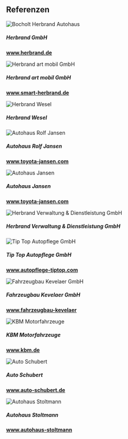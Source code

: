 <div class="card border-secondary">
    <div class="card-header text-center">
        <h2>Referenzen</h2>
    </div>
    <div class="row">
        <div class="col-md-2">
            <div class="card-body">
                <img src="{{ "/assets/img/Herbrand.jpg?v=" | append: site.github.build_revision | relative_url }}" class="card-img img-height" alt="Bocholt Herbrand Autohaus">
            </div>
        </div>
        <div class="col-md-4">
            <div class="card-body text-center">
            <h5 class="card-title">Herbrand GmbH</h5>
                <p class="card-text">
                    <strong><a href="https://www.herbrand.de/">www.herbrand.de</a></strong>
                </p>
            </div>
        </div>           
        <div class="col-md-2">
            <div class="card-body">
                <img src="{{ "/assets/img/smart-team.jpg?v=" | append: site.github.build_revision | relative_url }}" class="card-img img-height" alt="Herbrand art mobil GmbH">
            </div>
        </div>
        <div class="col-md-4">
            <div class="card-body text-center">
            <h5 class="card-title">Herbrand art mobil GmbH</h5>
                <p class="card-text">
                    <strong><a href="http://www.smart-herbrand.de/de/dealers/smartcenter-herbrand/de/index.html">www.smart-herbrand.de</a></strong>
                </p>
            </div>
        </div>
    </div>
    <div class="row">
        <div class="col-md-2">
            <div class="card-body">
                <img src="{{ "/assets/img/WeselHerbrand.jpg?v=" | append: site.github.build_revision | relative_url }}" class="card-img img-height" alt="Herbrand Wesel">
            </div>
        </div>
        <div class="col-md-4">
            <div class="card-body text-center">
            <h5 class="card-title">Herbrand Wesel</h5>
                <p class="card-text">
                </p>
            </div>
        </div>           
        <div class="col-md-2">
            <div class="card-body">
                <img src="{{ "/assets/img/AH-R-Jansen.jpg?v=" | append: site.github.build_revision | relative_url }}" class="card-img img-height" alt="Autohaus Rolf Jansen">
            </div>
        </div>
        <div class="col-md-4">
            <div class="card-body text-center">
            <h5 class="card-title">Autohaus Rolf Jansen</h5>
                <p class="card-text">
                    <strong><a href="http://www.toyota-mg.herbrand-jansen.de/">www.toyota-jansen.com</a></strong>
                </p>
            </div>
        </div>
    </div>
    <div class="row">
        <div class="col-md-2">
            <div class="card-body">
                <img src="{{ "/assets/img/Ah-Jansen.jpg?v=" | append: site.github.build_revision | relative_url }}" class="card-img img-height" alt="Autohaus Jansen">
            </div>
        </div>
        <div class="col-md-4">
            <div class="card-body text-center">
            <h5 class="card-title">Autohaus Jansen</h5>
                <p class="card-text">
                    <strong><a href="http://www.toyota-mg.herbrand-jansen.de/">www.toyota-jansen.com</a></strong>
                </p>
            </div>
        </div>           
        <div class="col-md-2">
            <div class="card-body">
                <img src="{{ "/assets/img/Herbrand-verdie.jpg?v=" | append: site.github.build_revision | relative_url }}" class="card-img img-height" alt="Herbrand Verwaltung & Dienstleistung GmbH">
            </div>
        </div>
        <div class="col-md-4">
            <div class="card-body text-center">
            <h5 class="card-title">Herbrand Verwaltung & Dienstleistung GmbH</h5>
                <p class="card-text">
                </p>
            </div>
        </div>
    </div>
    <div class="row">
        <div class="col-md-2">
            <div class="card-body">
                <img src="{{ "/assets/img/tiptop.jpg?v=" | append: site.github.build_revision | relative_url }}" class="card-img img-height" alt="Tip Top Autopflege GmbH">
            </div>
        </div>
        <div class="col-md-4">
            <div class="card-body text-center">
            <h5 class="card-title">Tip Top Autopflege GmbH</h5>
                <p class="card-text">
                    <strong><a href="hhttp://www.autopflege-tiptop.com/">www.autopflege-tiptop.com</a></strong>
                </p>
            </div>
        </div>           
        <div class="col-md-2">
            <div class="card-body">
                <img src="{{ "/assets/img/FahrzeugbauKv.jpg?v=" | append: site.github.build_revision | relative_url }}" class="card-img img-height" alt="Fahrzeugbau Kevelaer GmbH">
            </div>
        </div>
        <div class="col-md-4">
            <div class="card-body text-center">
            <h5 class="card-title">Fahrzeugbau Kevelaer GmbH</h5>
                <p class="card-text">
                    <strong><a href="http://www.fahrzeugbau-kevelaer.de/">www.fahrzeugbau-kevelaer</a></strong><br>
                </p>
            </div>
        </div>
    </div>
    <div class="row">
        <div class="col-md-2">
            <div class="card-body">
                <img src="{{ "/assets/img/KBM-Motorfahrzeuge.JPG?v=" | append: site.github.build_revision | relative_url }}" class="card-img img-height" alt="KBM Motorfahrzeuge">
            </div>
        </div>
        <div class="col-md-4">
            <div class="card-body text-center">
            <h5 class="card-title">KBM Motorfahrzeuge</h5>
                <p class="card-text">
                    <strong><a href="http://www.kbm.de/">www.kbm.de</a></strong>
                </p>
            </div>
        </div>           
        <div class="col-md-2">
            <div class="card-body">
                <img src="{{ "/assets/img/Auto-Schubert.jpg?v=" | append: site.github.build_revision | relative_url }}" class="card-img img-height" alt="Auto Schubert">
            </div>
        </div>
        <div class="col-md-4">
            <div class="card-body text-center">
            <h5 class="card-title">Auto Schubert</h5>
                <p class="card-text">
                    <strong><a href="https://www.auto-schubert.de/">www.auto-schubert.de</a></strong><br>
                </p>
            </div>
        </div>
    </div>
    <div class="row">
        <div class="col-md-2">
            <div class="card-body">
                <img src="{{ "/assets/img/Ah-Stoltmann.jpg?v=" | append: site.github.build_revision | relative_url }}" class="card-img img-height" alt="Autohaus Stoltmann">
            </div>
        </div>
        <div class="col-md-4">
            <div class="card-body text-center">
            <h5 class="card-title">Autohaus Stoltmann</h5>
                <p class="card-text">
                    <strong><a href="https://autohaus-stoltmann.de/">www.autohaus-stoltmann</a></strong>
                </p>
            </div>
        </div>           
    </div>
</div>
